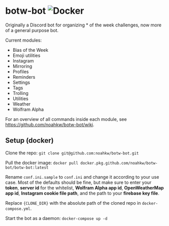 # botw-bot  ![Docker](https://github.com/noahkw/botw-bot/workflows/Docker/badge.svg?branch=master)
Originally a Discord bot for organizing * of the week challenges, now more of a general purpose bot.

Current modules:
- Bias of the Week
- Emoji utilities
- Instagram
- Mirroring
- Profiles
- Reminders
- Settings
- Tags
- Trolling
- Utilities
- Weather
- Wolfram Alpha

For an overview of all commands inside each module, see https://github.com/noahkw/botw-bot/wiki.

## Setup (docker)
Clone the repo: `git clone git@github.com:noahkw/botw-bot.git` 

Pull the docker image: `docker pull docker.pkg.github.com/noahkw/botw-bot/botw-bot:latest`

Rename `conf.ini.sample` to `conf.ini` and change it according to your use case.
Most of the defaults should be fine, but make sure to enter your **token**, **server id** for the whitelist, **Wolfram Alpha app id**, **OpenWeatherMap app id**, **Instagram cookie file path**, and the path to your **firebase key file**.

Replace `{CLONE_DIR}` with the absolute path of the cloned repo in `docker-compose.yml`.

Start the bot as a daemon: `docker-compose up -d`
